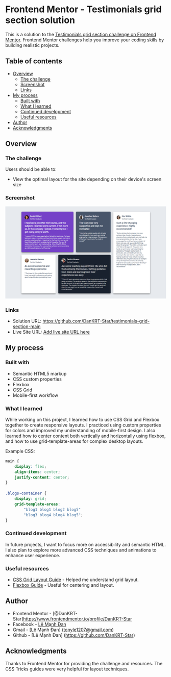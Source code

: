 
# Frontend Mentor - Testimonials grid section solution

This is a solution to the [Testimonials grid section challenge on Frontend Mentor](https://www.frontendmentor.io/challenges/testimonials-grid-section-Nnw6J7Un7). Frontend Mentor challenges help you improve your coding skills by building realistic projects.

## Table of contents

- [Overview](#overview)
  - [The challenge](#the-challenge)
  - [Screenshot](#screenshot)
  - [Links](#links)
- [My process](#my-process)
  - [Built with](#built-with)
  - [What I learned](#what-i-learned)
  - [Continued development](#continued-development)
  - [Useful resources](#useful-resources)
- [Author](#author)
- [Acknowledgments](#acknowledgments)

## Overview

### The challenge

Users should be able to:

- View the optimal layout for the site depending on their device's screen size

### Screenshot

![Design preview for the Testimonials grid section coding challenge](./images/127.0.0.1_5501_%20(2).png)

### Links

- Solution URL: https://github.com/DanKRT-Star/testimonials-grid-section-main
- Live Site URL: [Add live site URL here](https://your-live-site-url.com)

## My process

### Built with

- Semantic HTML5 markup
- CSS custom properties
- Flexbox
- CSS Grid
- Mobile-first workflow

### What I learned

While working on this project, I learned how to use CSS Grid and Flexbox together to create responsive layouts. I practiced using custom properties for colors and improved my understanding of mobile-first design. I also learned how to center content both vertically and horizontally using flexbox, and how to use grid-template-areas for complex desktop layouts.

Example CSS:

```css
main {
    display: flex;
    align-items: center;
    justify-content: center;
}

.blogs-container {
    display: grid;
    grid-template-areas: 
        "blog1 blog1 blog2 blog5"
        "blog3 blog4 blog4 blog5";
}
```

### Continued development

In future projects, I want to focus more on accessibility and semantic HTML. I also plan to explore more advanced CSS techniques and animations to enhance user experience.

### Useful resources

- [CSS Grid Layout Guide](https://css-tricks.com/snippets/css/complete-guide-grid/) - Helped me understand grid layout.
- [Flexbox Guide](https://css-tricks.com/snippets/css/a-guide-to-flexbox/) - Useful for centering and layout.

## Author

- Frontend Mentor - [@DanKRT-Star]https://www.frontendmentor.io/profile/DanKRT-Star
- Facebook - [Lê Mạnh Đan](https://www.facebook.com/le.manh.an.887330)
- Gmail - [Lê Mạnh Đan] (tonyle1207@gmail.com)
- Github - [Lê Mạnh Đan] (https://github.com/DanKRT-Star)

## Acknowledgments

Thanks to Frontend Mentor for providing the challenge and resources. The CSS Tricks guides were very helpful for layout techniques.